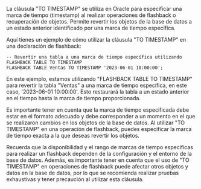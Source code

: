 La cláusula "TO TIMESTAMP" se utiliza en Oracle para especificar una marca de tiempo (timestamp) al realizar operaciones de flashback o recuperación de objetos. Permite revertir los objetos de la base de datos a un estado anterior identificado por una marca de tiempo específica.

Aquí tienes un ejemplo de cómo utilizar la cláusula "TO TIMESTAMP" en una declaración de flashback:

```
-- Revertir una tabla a una marca de tiempo específica utilizando FLASHBACK TABLE TO TIMESTAMP
FLASHBACK TABLE Ventas TO TIMESTAMP '2023-06-01 10:00:00';
```

En este ejemplo, estamos utilizando "FLASHBACK TABLE TO TIMESTAMP" para revertir la tabla "Ventas" a una marca de tiempo específica, en este caso, '2023-06-01 10:00:00'. Esto restaurará la tabla a un estado anterior en el tiempo hasta la marca de tiempo proporcionada.

Es importante tener en cuenta que la marca de tiempo especificada debe estar en el formato adecuado y debe corresponder a un momento en el que se realizaron cambios en los objetos de la base de datos. Al utilizar "TO TIMESTAMP" en una operación de flashback, puedes especificar la marca de tiempo exacta a la que deseas revertir los objetos.

Recuerda que la disponibilidad y el rango de marcas de tiempo específicas para realizar un flashback dependen de la configuración y el entorno de la base de datos. Además, es importante tener en cuenta que el uso de "TO TIMESTAMP" en operaciones de flashback puede afectar otros objetos y datos en la base de datos, por lo que se recomienda realizar pruebas exhaustivas y tener precaución al utilizar esta cláusula.